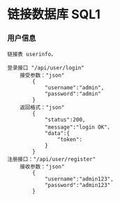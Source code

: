 # 链接数据库 SQL1 

### 用户信息  
    链接表 userinfo，

    登录接口 "/api/user/login"
        接受参数："json"
            {
                "username":"admin",
                "password":"admin"
            }
        返回格式："json"
            {
                "status":200,
                "message":"login OK"，
                "data":{
                    "token":
                }
            }
    注册接口："/api/user/register"
        接收参数："json"
            {
                "username":"admin123",
                "password":"admin123"
            }